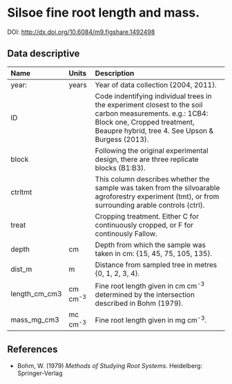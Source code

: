 # Silsoe fine root length and mass.

DOI: http://dx.doi.org/10.6084/m9.figshare.1492498

## Data descriptive

|Name|Units|Description|
|:---|:---|:---|
|year:| years | Year of data collection {2004, 2011}.|
|ID|| Code indentifying individual trees in the experiment closest to the soil carbon measurements. e.g.: 1CB4: Block one, Cropped treatment, Beaupre hybrid, tree 4. See Upson & Burgess (2013).|
|block|| Following the original experimental design, there are three replicate blocks (B1:B3).|
|ctrltmt|| This column describes whether the sample was taken from the silvoarable agroforestry experiment (tmt), or from surrounding arable controls (ctrl).|
|treat|| Cropping treatment. Either C for continuously cropped, or F for continously Fallow.|
|depth| cm | Depth from which the sample was taken in cm: {15, 45, 75, 105, 135}.|
|dist_m| m | Distance from sampled tree in metres {0, 1, 2, 3, 4}.|
|length_cm_cm3| cm cm<sup>-3</sup> | Fine root length given in cm cm<sup>-3</sup> determined by the intersection described in Bohm (1979).
mass_mg_cm3| mc cm<sup>-3</sup>| Fine root length given in mg cm<sup>-3</sup>.|

## References
* Bohm, W. (1979) *Methods of Studying Root Systems*. Heidelberg: Springer-Verlag